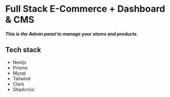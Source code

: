 # Full Stack E-Commerce + Dashboard & CMS

 ***This is the Admin panel to manage your stores and products.***

## Tech stack

* Nextjs
* Prisma
* Mysql
* Tailwind
* Clark
* Shadcn/ui
